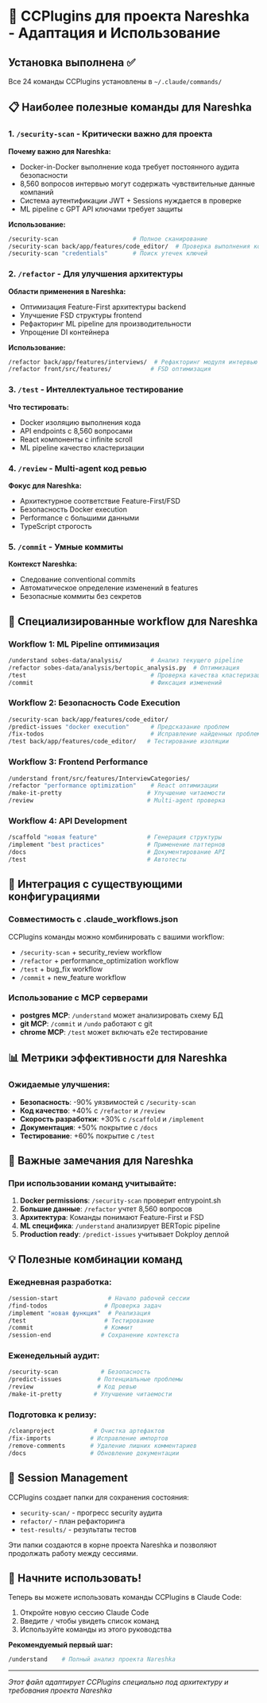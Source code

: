 # 🚀 CCPlugins для проекта Nareshka - Адаптация и Использование

## Установка выполнена ✅
Все 24 команды CCPlugins установлены в `~/.claude/commands/`

## 📋 Наиболее полезные команды для Nareshka

### 1. `/security-scan` - Критически важно для проекта
**Почему важно для Nareshka:**
- Docker-in-Docker выполнение кода требует постоянного аудита безопасности
- 8,560 вопросов интервью могут содержать чувствительные данные компаний
- Система аутентификации JWT + Sessions нуждается в проверке
- ML pipeline с GPT API ключами требует защиты

**Использование:**
```bash
/security-scan                     # Полное сканирование
/security-scan back/app/features/code_editor/  # Проверка выполнения кода
/security-scan "credentials"       # Поиск утечек ключей
```

### 2. `/refactor` - Для улучшения архитектуры
**Области применения в Nareshka:**
- Оптимизация Feature-First архитектуры backend
- Улучшение FSD структуры frontend
- Рефакторинг ML pipeline для производительности
- Упрощение DI контейнера

**Использование:**
```bash
/refactor back/app/features/interviews/  # Рефакторинг модуля интервью
/refactor front/src/features/           # FSD оптимизация
```

### 3. `/test` - Интеллектуальное тестирование
**Что тестировать:**
- Docker изоляцию выполнения кода
- API endpoints с 8,560 вопросами
- React компоненты с infinite scroll
- ML pipeline качество кластеризации

### 4. `/review` - Multi-agent код ревью
**Фокус для Nareshka:**
- Архитектурное соответствие Feature-First/FSD
- Безопасность Docker execution
- Performance с большими данными
- TypeScript строгость

### 5. `/commit` - Умные коммиты
**Контекст Nareshka:**
- Следование conventional commits
- Автоматическое определение изменений в features
- Безопасные коммиты без секретов

## 🎯 Специализированные workflow для Nareshka

### Workflow 1: ML Pipeline оптимизация
```bash
/understand sobes-data/analysis/        # Анализ текущего pipeline
/refactor sobes-data/analysis/bertopic_analysis.py  # Оптимизация
/test                                   # Проверка качества кластеризации
/commit                                 # Фиксация изменений
```

### Workflow 2: Безопасность Code Execution
```bash
/security-scan back/app/features/code_editor/
/predict-issues "docker execution"      # Предсказание проблем
/fix-todos                              # Исправление найденных проблем
/test back/app/features/code_editor/   # Тестирование изоляции
```

### Workflow 3: Frontend Performance
```bash
/understand front/src/features/InterviewCategories/
/refactor "performance optimization"    # React оптимизации
/make-it-pretty                        # Улучшение читаемости
/review                                # Multi-agent проверка
```

### Workflow 4: API Development
```bash
/scaffold "новая feature"              # Генерация структуры
/implement "best practices"            # Применение паттернов
/docs                                  # Документирование API
/test                                  # Автотесты
```

## 🔧 Интеграция с существующими конфигурациями

### Совместимость с .claude_workflows.json
CCPlugins команды можно комбинировать с вашими workflow:
- `/security-scan` + security_review workflow
- `/refactor` + performance_optimization workflow  
- `/test` + bug_fix workflow
- `/commit` + new_feature workflow

### Использование с MCP серверами
- **postgres MCP**: `/understand` может анализировать схему БД
- **git MCP**: `/commit` и `/undo` работают с git
- **chrome MCP**: `/test` может включать e2e тестирование

## 📊 Метрики эффективности для Nareshka

### Ожидаемые улучшения:
- **Безопасность**: -90% уязвимостей с `/security-scan`
- **Код качество**: +40% с `/refactor` и `/review`
- **Скорость разработки**: +30% с `/scaffold` и `/implement`
- **Документация**: +50% покрытие с `/docs`
- **Тестирование**: +60% покрытие с `/test`

## 🚨 Важные замечания для Nareshka

### При использовании команд учитывайте:
1. **Docker permissions**: `/security-scan` проверит entrypoint.sh
2. **Большие данные**: `/refactor` учтет 8,560 вопросов
3. **Архитектура**: Команды понимают Feature-First и FSD
4. **ML специфика**: `/understand` анализирует BERTopic pipeline
5. **Production ready**: `/predict-issues` учитывает Dokploy деплой

## 💡 Полезные комбинации команд

### Ежедневная разработка:
```bash
/session-start              # Начало рабочей сессии
/find-todos                # Проверка задач
/implement "новая функция"  # Реализация
/test                      # Тестирование
/commit                    # Коммит
/session-end              # Сохранение контекста
```

### Еженедельный аудит:
```bash
/security-scan            # Безопасность
/predict-issues          # Потенциальные проблемы
/review                  # Код ревью
/make-it-pretty         # Улучшение читаемости
```

### Подготовка к релизу:
```bash
/cleanproject           # Очистка артефактов
/fix-imports           # Исправление импортов
/remove-comments       # Удаление лишних комментариев
/docs                  # Обновление документации
```

## 🔄 Session Management

CCPlugins создает папки для сохранения состояния:
- `security-scan/` - прогресс security аудита
- `refactor/` - план рефакторинга
- `test-results/` - результаты тестов

Эти папки создаются в корне проекта Nareshka и позволяют продолжать работу между сессиями.

## 🎉 Начните использовать!

Теперь вы можете использовать команды CCPlugins в Claude Code:
1. Откройте новую сессию Claude Code
2. Введите `/` чтобы увидеть список команд
3. Используйте команды из этого руководства

**Рекомендуемый первый шаг:**
```bash
/understand    # Полный анализ проекта Nareshka
```

---

*Этот файл адаптирует CCPlugins специально под архитектуру и требования проекта Nareshka*